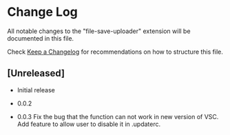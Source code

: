 # Change Log
All notable changes to the "file-save-uploader" extension will be documented in this file.

Check [Keep a Changelog](http://keepachangelog.com/) for recommendations on how to structure this file.

## [Unreleased]
- Initial release

- 0.0.2

- 0.0.3
Fix the bug that the function can not work in new version of VSC.
Add feature to allow user to disable it in .updaterc.